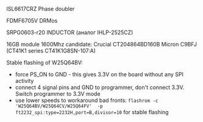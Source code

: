 ISL6617CRZ Phase doubler

FDMF6705V DRMos

SRPG0603-r20 INDUCTOR (аналог IHLP-2525CZ)

16GB module 1600Mhz candidate: Crucial CT204864BD160B Micron C9BFJ (CT41K1 series CT41K1G8SN-107:A)

Stable flashing of W25Q64BV:
 * force PS_ON to GND - this gives 3.3V on the board without any SPI activity
 * connect 4 signal pins and GND to programmer, don't connect 3.3V. Switch programmer to 3.3V mode
 * use lower speeds to workaround bad fronts: `flashrom -c 'W25Q64BV/W25Q64CV/W25Q64FV'  -p ft2232_spi:type=2232H,port=B,divisor=10` for stable flashing 
